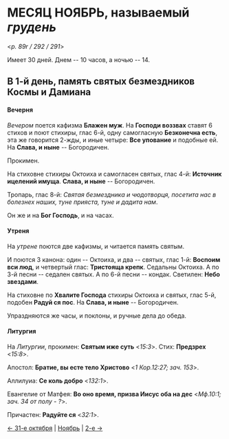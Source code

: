
# МЕСЯЦ НОЯБРЬ, называемый *грудень*

<*p. 89r / 292 / 291*>

Имеет 30 дней. Днем -- 10 часов, а ночью -- 14.

## В 1-й день, память святых безмездников Космы и Дамиана

#### Вечерня

*Вечером* поется кафизма **Блажен муж**. На **Господи воззвах** ставят 6 стихов и поют стихиры, глас 6-й, 
одну самогласную **Безконечна есть**, эта же говорится 2-жды, и иные четыре: **Все упование** и подобные ей. 
На **Слава, и ныне** -- Богородичен. 
 
Прокимен. 
 
На стиховне стихиры Октоиха и самогласен святых, глас 4-й: **Источник ицелений имуща**. 
**Слава, и ныне** -- Богородичен. 

Тропарь, глас 8-й: *Святая безмездника и чюдотворця, посетита нас в болезнех наших, туне прияста, туне 
и дадита нам*. 

Он же и на **Бог Господь**, и на часах. 

#### Утреня

На *утрене* поются две кафизмы, и читается память святым. 

И поются 3 канона: один -- Октоиха, и два -- святых, глас 1-й: **Воспоим вси люд**, и четвертый глас: 
**Тристояща крепк**. 
Седальны Октоиха. 
А по 3-й песни -- седален святых. 
А по 6-й песни -- кондак. 
Светилен: **Небо звездами**. 

На стиховне по **Хвалите Господа** стихиры Октоиха и святых, глас 5-й, подобен **Радуй ся пос**. 
На **Слава, и ныне** -- Богородичен. 

Упраздняются же часы, и поклоны, и ручные дела до обеда. 

#### Литургия

На *Литургии*, прокимен: **Святым иже суть** <*15:3*>. 
Стих: **Предзрех** <*15:8*>. 

Апостол: **Братие, вы есте тело Христово** <*1 Кор.12:27; зач. 153*>. 

Аллилуиа: **Се коль добро** <*132:1*>. 

Евангелие от Матфея: **Во оно время, призва Иисус оба на дес** <*Мф.10:1; зач. 34 от полу - ?*>.

Причастен: **Радуйте ся** <*32:1*>.

[← 31-е октября](../10_october/10_01_AST.ru.md) | [Ноябрь](README.md#1-й) | [2-е →](11_02_AST.ru.md)

